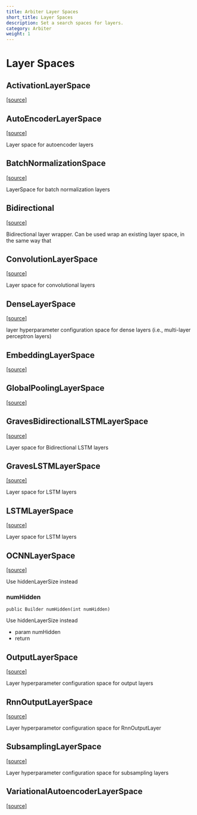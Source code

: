 ```yaml
---
title: Arbiter Layer Spaces
short_title: Layer Spaces
description: Set a search spaces for layers.
category: Arbiter
weight: 1
---
```


# Layer Spaces

## ActivationLayerSpace

[\[source\]](https://github.com/eclipse/deeplearning4j/tree/master/arbiter/arbiter-deeplearning4j/src/main/java/org/deeplearning4j/arbiter/layers/ActivationLayerSpace.java)

## AutoEncoderLayerSpace

[\[source\]](https://github.com/eclipse/deeplearning4j/tree/master/arbiter/arbiter-deeplearning4j/src/main/java/org/deeplearning4j/arbiter/layers/AutoEncoderLayerSpace.java)

Layer space for autoencoder layers

## BatchNormalizationSpace

[\[source\]](https://github.com/eclipse/deeplearning4j/tree/master/arbiter/arbiter-deeplearning4j/src/main/java/org/deeplearning4j/arbiter/layers/BatchNormalizationSpace.java)

LayerSpace for batch normalization layers

## Bidirectional

[\[source\]](https://github.com/eclipse/deeplearning4j/tree/master/arbiter/arbiter-deeplearning4j/src/main/java/org/deeplearning4j/arbiter/layers/Bidirectional.java)

Bidirectional layer wrapper. Can be used wrap an existing layer space, in the same way that

## ConvolutionLayerSpace

[\[source\]](https://github.com/eclipse/deeplearning4j/tree/master/arbiter/arbiter-deeplearning4j/src/main/java/org/deeplearning4j/arbiter/layers/ConvolutionLayerSpace.java)

Layer space for convolutional layers

## DenseLayerSpace

[\[source\]](https://github.com/eclipse/deeplearning4j/tree/master/arbiter/arbiter-deeplearning4j/src/main/java/org/deeplearning4j/arbiter/layers/DenseLayerSpace.java)

layer hyperparameter configuration space for dense layers \(i.e., multi-layer perceptron layers\)

## EmbeddingLayerSpace

[\[source\]](https://github.com/eclipse/deeplearning4j/tree/master/arbiter/arbiter-deeplearning4j/src/main/java/org/deeplearning4j/arbiter/layers/EmbeddingLayerSpace.java)

## GlobalPoolingLayerSpace

[\[source\]](https://github.com/eclipse/deeplearning4j/tree/master/arbiter/arbiter-deeplearning4j/src/main/java/org/deeplearning4j/arbiter/layers/GlobalPoolingLayerSpace.java)

## GravesBidirectionalLSTMLayerSpace

[\[source\]](https://github.com/eclipse/deeplearning4j/tree/master/arbiter/arbiter-deeplearning4j/src/main/java/org/deeplearning4j/arbiter/layers/GravesBidirectionalLSTMLayerSpace.java)

Layer space for Bidirectional LSTM layers

## GravesLSTMLayerSpace

[\[source\]](https://github.com/eclipse/deeplearning4j/tree/master/arbiter/arbiter-deeplearning4j/src/main/java/org/deeplearning4j/arbiter/layers/GravesLSTMLayerSpace.java)

Layer space for LSTM layers

## LSTMLayerSpace

[\[source\]](https://github.com/eclipse/deeplearning4j/tree/master/arbiter/arbiter-deeplearning4j/src/main/java/org/deeplearning4j/arbiter/layers/LSTMLayerSpace.java)

Layer space for LSTM layers

## OCNNLayerSpace

[\[source\]](https://github.com/eclipse/deeplearning4j/tree/master/arbiter/arbiter-deeplearning4j/src/main/java/org/deeplearning4j/arbiter/layers/OCNNLayerSpace.java)

Use hiddenLayerSize instead

### **numHidden**

```text
public Builder numHidden(int numHidden)
```

Use hiddenLayerSize instead

* param numHidden
* return

## OutputLayerSpace

[\[source\]](https://github.com/eclipse/deeplearning4j/tree/master/arbiter/arbiter-deeplearning4j/src/main/java/org/deeplearning4j/arbiter/layers/OutputLayerSpace.java)

Layer hyperparameter configuration space for output layers

## RnnOutputLayerSpace

[\[source\]](https://github.com/eclipse/deeplearning4j/tree/master/arbiter/arbiter-deeplearning4j/src/main/java/org/deeplearning4j/arbiter/layers/RnnOutputLayerSpace.java)

Layer hyperparametor configuration space for RnnOutputLayer

## SubsamplingLayerSpace

[\[source\]](https://github.com/eclipse/deeplearning4j/tree/master/arbiter/arbiter-deeplearning4j/src/main/java/org/deeplearning4j/arbiter/layers/SubsamplingLayerSpace.java)

Layer hyperparameter configuration space for subsampling layers

## VariationalAutoencoderLayerSpace

[\[source\]](https://github.com/eclipse/deeplearning4j/tree/master/arbiter/arbiter-deeplearning4j/src/main/java/org/deeplearning4j/arbiter/layers/VariationalAutoencoderLayerSpace.java)

